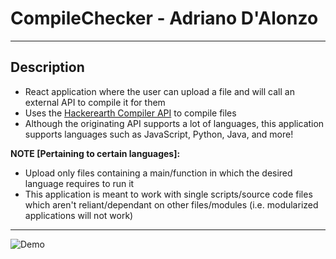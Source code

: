 # CompileChecker - Adriano D'Alonzo

<hr></hr>

## Description
- React application where the user can upload a file and will call an external API to compile it for them
- Uses the [Hackerearth Compiler API](https://www.hackerearth.com/docs/wiki/developers/v4/) to compile files
- Although the originating API supports a lot of languages, this application supports languages such as JavaScript, Python, Java, and more!

<strong>NOTE [Pertaining to certain languages]:</strong>
- Upload only files containing a main/function in which the desired language requires to run it
- This application is meant to work with single scripts/source code files which aren't reliant/dependant on other files/modules (i.e. modularized applications will not work)

<hr></hr>

![Demo](https://github.com/adridalo/CompileChecker/blob/main/demo.gif)
